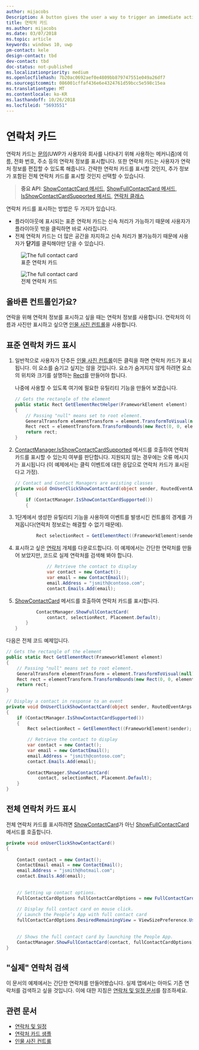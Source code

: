 ```yaml
---
author: mijacobs
Description: A button gives the user a way to trigger an immediate action.
title: 연락처 카드
ms.author: mijacobs
ms.date: 03/07/2018
ms.topic: article
keywords: windows 10, uwp
pm-contact: kele
design-contact: tbd
dev-contact: tbd
doc-status: not-published
ms.localizationpriority: medium
ms.openlocfilehash: 7b20ac0692aef0e4809bb879747551e049a26df7
ms.sourcegitcommit: 086001cffaf436e6e4324761d59bcc5e598c15ea
ms.translationtype: MT
ms.contentlocale: ko-KR
ms.lasthandoff: 10/26/2018
ms.locfileid: "5693551"
---
```

# <a name="contact-card"></a>연락처 카드

연락처 카드는 [문의](//docs.microsoft.com/uwp/api/Windows.ApplicationModel.Contacts.Contact)(UWP가 사용자와 회사를 나타내기 위해 사용하는 메커니즘)에 이름, 전화 번호, 주소 등의 연락처 정보를 표시합니다.  또한 연락처 카드는 사용자가 연락처 정보를 편집할 수 있도록 해줍니다. 간략한 연락처 카드를 표시할 것인지, 추가 정보가 포함된 전체 연락처 카드를 표시할 것인지 선택할 수 있습니다.

> **중요 API**: [ShowContactCard 메서드](/uwp/api/windows.applicationmodel.contacts.contactmanager#Windows_ApplicationModel_Contacts_ContactManager_ShowFullContactCard_Windows_ApplicationModel_Contacts_Contact_Windows_Foundation_Rect_),  [ShowFullContactCard 메서드](/uwp/api/windows.applicationmodel.contacts.contactmanager#Windows_ApplicationModel_Contacts_ContactManager_ShowContactCard_Windows_ApplicationModel_Contacts_Contact_Windows_ApplicationModel_Contacts_FullContactCardOptions_), [IsShowContactCardSupported 메서드](/uwp/api/windows.applicationmodel.contacts.contactmanager.IsShowContactCardSupported), [연락처 클래스](//docs.microsoft.com/uwp/api/Windows.ApplicationModel.Contacts.Contact)  

연락처 카드를 표시하는 방법은 두 가지가 있습니다.  
* 플라이아웃에 표시되는 표준 연락처 카드는 신속 처리가 가능하기 때문에 사용자가 플라이아웃 밖을 클릭하면 바로 사라집니다. 
* 전체 연락처 카드는 더 많은 공간을 차지하고 신속 처리가 불가능하기 때문에 사용자가 **닫기**를 클릭해야만 닫을 수 있습니다. 


<figure>
    <img src="images/contact-card/contact-card-standard.png" alt="The full contact card">
    <figcaption>표준 연락처 카드</figcaption>
</figure>

<figure>
    <img src="images/contact-card/contact-card-full.png" alt="The full contact card">
    <figcaption>전체 연락처 카드</figcaption>
</figure>


## <a name="is-this-the-right-control"></a>올바른 컨트롤인가요?

연락을 위해 연락처 정보를 표시하고 싶을 때는 연락처 정보를 사용합니다. 연락처의 이름과 사진만 표시하고 싶으면 [인물 사진 컨트롤](person-picture.md)을 사용합니다. 


<!-- TODO: Add examples back when the contact card has been added. -->

<!-- ## Examples

<table>
<th align="left">XAML Controls Gallery<th>
<tr>
<td><img src="images/xaml-controls-gallery-sm.png" alt="XAML controls gallery"></img></td>
<td>
    <p>If you have the <strong style="font-weight: semi-bold">XAML Controls Gallery</strong> app installed, click here to <a href="xamlcontrolsgallery:/item/Button">open the app and see the Button in action</a>.</p>
    <ul>
    <li><a href="https://www.microsoft.com/store/productId/9MSVH128X2ZT">Get the XAML Controls Gallery app (Microsoft Store)</a></li>
    <li><a href="https://github.com/Microsoft/Windows-universal-samples/tree/master/Samples/XamlUIBasics">Get the source code (GitHub)</a></li>
    </ul>
</td>
</tr>
</table> -->

## <a name="show-a-standard-contact-card"></a>표준 연락처 카드 표시

1. 일반적으로 사용자가 단추든 [인물 사진 컨트롤](person-picture.md)이든 클릭을 하면 연락처 카드가 표시됩니다. 이 요소를 숨기고 싶지는 않을 것입니다. 요소가 숨겨지지 않게 하려면 요소의 위치와 크기를 설명하는 [Rect](/uwp/api/windows.foundation.rect)를 만들어야 합니다. 

    나중에 사용할 수 있도록 여기에 필요한 유틸리티 기능을 만들어 보겠습니다.
    ```csharp
    // Gets the rectangle of the element 
    public static Rect GetElementRectHelper(FrameworkElement element) 
    { 
        // Passing "null" means set to root element. 
        GeneralTransform elementTransform = element.TransformToVisual(null); 
        Rect rect = elementTransform.TransformBounds(new Rect(0, 0, element.ActualWidth, element.ActualHeight)); 
        return rect; 
    } 

    ```

2. [ContactManager.IsShowContactCardSupported](/uwp/api/windows.applicationmodel.contacts.contactmanager.IsShowContactCardSupported) 메서드를 호출하여 연락처 카드를 표시할 수 있는지 여부를 판단합니다. 지원되지 않는 경우에는 오류 메시지가 표시됩니다 (이 예제에서는 클릭 이벤트에 대한 응답으로 연락처 카드가 표시된다고 가정).
    ```csharp
    // Contact and Contact Managers are existing classes 
    private void OnUserClickShowContactCard(object sender, RoutedEventArgs e) 
    { 
        if (ContactManager.IsShowContactCardSupported()) 
        { 

    ```

3. 1단계에서 생성한 유틸리티 기능을 사용하여 이벤트를 발생시킨 컨트롤의 경계를 가져옵니다(연락처 정보로는 해결할 수 없기 때문에).

    ```csharp
            Rect selectionRect = GetElementRect((FrameworkElement)sender); 
    ```

4. 표시하고 싶은 [연락처](//docs.microsoft.com/uwp/api/Windows.ApplicationModel.Contacts.Contact) 개체를 다운로드합니다. 이 예제에서는 간단한 연락처를 만들어 보았지만, 코드로 실제 연락처를 검색해 봐야 합니다. 

    ```csharp
                // Retrieve the contact to display
                var contact = new Contact(); 
                var email = new ContactEmail(); 
                email.Address = "jsmith@contoso.com"; 
                contact.Emails.Add(email); 
    ```
5. [ShowContactCard](/uwp/api/windows.applicationmodel.contacts.contactmanager#Windows_ApplicationModel_Contacts_ContactManager_ShowFullContactCard_Windows_ApplicationModel_Contacts_Contact_Windows_Foundation_Rect_) 메서드를 호출하여 연락처 카드를 표시합니다. 

    ```csharp
            ContactManager.ShowFullContactCard(
                contact, selectionRect, Placement.Default); 
        } 
    } 
    ```

다음은 전체 코드 예제입니다.

```csharp
// Gets the rectangle of the element 
public static Rect GetElementRect(FrameworkElement element) 
{ 
    // Passing "null" means set to root element. 
    GeneralTransform elementTransform = element.TransformToVisual(null); 
    Rect rect = elementTransform.TransformBounds(new Rect(0, 0, element.ActualWidth, element.ActualHeight)); 
    return rect; 
} 
 
// Display a contact in response to an event
private void OnUserClickShowContactCard(object sender, RoutedEventArgs e) 
{ 
    if (ContactManager.IsShowContactCardSupported()) 
    { 
        Rect selectionRect = GetElementRect((FrameworkElement)sender);

        // Retrieve the contact to display
        var contact = new Contact(); 
        var email = new ContactEmail(); 
        email.Address = "jsmith@contoso.com"; 
        contact.Emails.Add(email); 
    
        ContactManager.ShowContactCard(
            contact, selectionRect, Placement.Default); 
    } 
} 

```

## <a name="show-a-full-contact-card"></a>전체 연락처 카드 표시

전체 연락처 카드를 표시하려면 [ShowContactCard](/uwp/api/windows.applicationmodel.contacts.contactmanager#Windows_ApplicationModel_Contacts_ContactManager_ShowFullContactCard_Windows_ApplicationModel_Contacts_Contact_Windows_Foundation_Rect_)가 아닌 [ShowFullContactCard](/uwp/api/windows.applicationmodel.contacts.contactmanager#Windows_ApplicationModel_Contacts_ContactManager_ShowContactCard_Windows_ApplicationModel_Contacts_Contact_Windows_ApplicationModel_Contacts_FullContactCardOptions_) 메서드를 호출합니다.

```csharp
private void onUserClickShowContactCard() 
{ 
   
    Contact contact = new Contact(); 
    ContactEmail email = new ContactEmail(); 
    email.Address = "jsmith@hotmail.com"; 
    contact.Emails.Add(email); 
 
 
    // Setting up contact options.     
    FullContactCardOptions fullContactCardOptions = new FullContactCardOptions(); 
 
    // Display full contact card on mouse click.   
    // Launch the People’s App with full contact card  
    fullContactCardOptions.DesiredRemainingView = ViewSizePreference.UseLess; 
     
 
    // Shows the full contact card by launching the People App. 
    ContactManager.ShowFullContactCard(contact, fullContactCardOptions); 
} 

```

## <a name="retrieving-real-contacts"></a>"실제" 연락처 검색

이 문서의 예제에서는 간단한 연락처를 만들어봤습니다. 실제 앱에서는 아마도 기존 연락처를 검색하고 싶을 것입니다. 이에 대한 지침은 [연락처 및 일정 문서](/windows/uwp/contacts-and-calendar/)를 참조하세요.




## <a name="related-articles"></a>관련 문서
- [연락처 및 일정](/windows/uwp/contacts-and-calendar/)
- [연락처 카드 샘플](http://go.microsoft.com/fwlink/p/?LinkId=624040)
- [인물 사진 컨트롤](/windows/uwp/controls-and-patterns/person-picture/)
